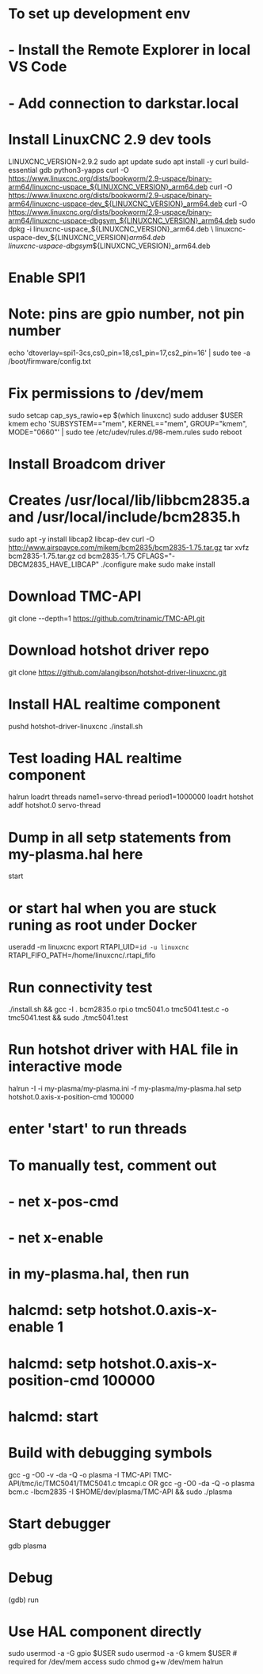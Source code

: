 
# To set up development env
# - Install the Remote Explorer in local VS Code
# - Add connection to darkstar.local


# Install LinuxCNC 2.9 dev tools
LINUXCNC_VERSION=2.9.2
sudo apt update
sudo apt install -y curl build-essential gdb python3-yapps
curl -O https://www.linuxcnc.org/dists/bookworm/2.9-uspace/binary-arm64/linuxcnc-uspace_${LINUXCNC_VERSION}_arm64.deb
curl -O https://www.linuxcnc.org/dists/bookworm/2.9-uspace/binary-arm64/linuxcnc-uspace-dev_${LINUXCNC_VERSION}_arm64.deb
curl -O https://www.linuxcnc.org/dists/bookworm/2.9-uspace/binary-arm64/linuxcnc-uspace-dbgsym_${LINUXCNC_VERSION}_arm64.deb
sudo dpkg -i linuxcnc-uspace_${LINUXCNC_VERSION}_arm64.deb \
    linuxcnc-uspace-dev_${LINUXCNC_VERSION}_arm64.deb \
    linuxcnc-uspace-dbgsym_${LINUXCNC_VERSION}_arm64.deb


# Enable SPI1
# Note: pins are gpio number, not pin number
echo 'dtoverlay=spi1-3cs,cs0_pin=18,cs1_pin=17,cs2_pin=16' | sudo tee -a /boot/firmware/config.txt


# Fix permissions to /dev/mem
sudo setcap cap_sys_rawio+ep $(which linuxcnc)
sudo adduser $USER kmem
echo 'SUBSYSTEM=="mem", KERNEL=="mem", GROUP="kmem", MODE="0660"' | sudo tee /etc/udev/rules.d/98-mem.rules
sudo reboot


# Install Broadcom driver
# Creates /usr/local/lib/libbcm2835.a and /usr/local/include/bcm2835.h
sudo apt -y install libcap2 libcap-dev
curl -O http://www.airspayce.com/mikem/bcm2835/bcm2835-1.75.tar.gz
tar xvfz bcm2835-1.75.tar.gz
cd bcm2835-1.75
CFLAGS="-DBCM2835_HAVE_LIBCAP" ./configure
make
sudo make install


# Download TMC-API
git clone --depth=1 https://github.com/trinamic/TMC-API.git


# Download hotshot driver repo
git clone https://github.com/alangibson/hotshot-driver-linuxcnc.git


# Install HAL realtime component
pushd hotshot-driver-linuxcnc
./install.sh


# Test loading HAL realtime component
halrun
loadrt threads name1=servo-thread period1=1000000
loadrt hotshot
addf hotshot.0      servo-thread
# Dump in all setp statements from my-plasma.hal here
start
# or start hal when you are stuck runing as root under Docker
useradd -m linuxcnc
export RTAPI_UID=`id -u linuxcnc` RTAPI_FIFO_PATH=/home/linuxcnc/.rtapi_fifo


# Run connectivity test
./install.sh  && gcc -I . bcm2835.o rpi.o tmc5041.o tmc5041.test.c -o tmc5041.test && sudo ./tmc5041.test


# Run hotshot driver with HAL file in interactive mode
halrun -I -i my-plasma/my-plasma.ini -f my-plasma/my-plasma.hal
setp hotshot.0.axis-x-position-cmd 100000
# enter 'start' to run threads
# To manually test, comment out 
#   - net x-pos-cmd
#   - net x-enable
# in my-plasma.hal, then run 
#   halcmd: setp hotshot.0.axis-x-enable 1
#   halcmd: setp hotshot.0.axis-x-position-cmd 100000
#   halcmd: start







# Build with debugging symbols
gcc -g -O0 -v -da -Q -o plasma -I TMC-API TMC-API/tmc/ic/TMC5041/TMC5041.c tmcapi.c
OR
gcc -g -O0 -da -Q -o plasma bcm.c -lbcm2835 -I $HOME/dev/plasma/TMC-API && sudo ./plasma
# Start debugger
gdb plasma
# Debug
(gdb) run

# Use HAL component directly
sudo usermod -a -G gpio $USER 
sudo usermod -a -G kmem $USER # required for /dev/mem access 
sudo chmod g+w /dev/mem
halrun


